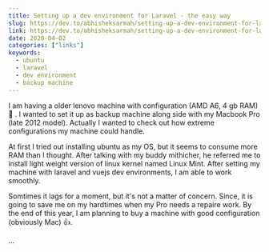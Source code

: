 ```yaml
---
title: Setting up a dev environment for Laravel - the easy way
slug: https://dev.to/abhisheksarmah/setting-up-a-dev-environment-for-laravel-the-easy-way
link: https://dev.to/abhisheksarmah/setting-up-a-dev-environment-for-laravel-the-easy-way-548b
date: 2020-04-02
categories: ["links"]
keywords:
  - ubuntu
  - laravel
  - dev environment
  - backup machine
--- 
```


I am having a older lenovo machine with configuration (AMD A6, 4 gb RAM) :rofl: . I wanted to set it up as backup machine along side with my Macbook Pro (late 2012 model). Actually I wanted to check out how extreme configurations my machine could handle.

At first I tried out installing ubuntu as my OS, but it seems to consume more RAM than I thought. After talking with my buddy mithicher, he referred me to install light weight version of linux kernel named Linux Mint. After setting my machine with laravel and vuejs dev environments, I am able to work smoothly. 

Somtimes it lags for a moment, but it's not a matter of concern. Since, it is going to save me on my hardtimes when my Pro needs a repaire work. By the end of this year, I am planning to buy a machine with good configuration (obviously Mac) :thumbsup:. 

<!--more--> 
...